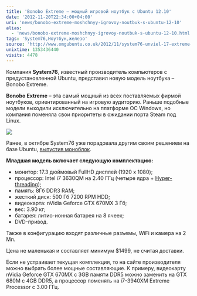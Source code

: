 ```yaml
---
title: 'Bonobo Extreme – мощный игровой ноутбук с Ubuntu 12.10'
date: '2012-11-20T22:34:00+04:00'
uri: 'news/bonobo-extreme-moshchnyy-igrovoy-noutbuk-s-ubuntu-12-10'
alias: 
  - 'news/bonobo-extreme-moshchnyy-igrovoy-noutbuk-s-ubuntu-12-10.html'
tags: 'System76,Ноутбук,железо'
source: 'http://www.omgubuntu.co.uk/2012/11/system76-unviel-17-extreme-gaming-laptop'
unixtime: 1353436440
visits: 4478
---
```

Компания **System76**, известный производитель компьютеров с предустановленной Ubuntu, представил новую модель ноутбука – Bonobo Extreme.

**Bonobo Extreme** – эта самый мощный из всех поставляемых фирмой ноутбуков, ориентированный на игровую аудиторию. Раньше подобные модели выходили исключительно на платформе ОС Windows, но компания поменяла свои приоритеты в ожидании порта Steam под Linux.

[![](img/2012/11/20/22-00/bonobo-extreme-8203933726-o.jpg)](img/2012/11/20/22-00/bonobo-extreme-8203933726-o.jpg)

Ранее, в октябре System76 уже порадовала другим своим решением на базе Ubuntu, [выпустив моноблок](news/all-in-one-ubuntu-pc-from-system76).

**Младшая модель включает следующую комплектацию:**

*   монитор: 17.3 дюймовый FullHD дисплей (1920 x 1080);
*   процессор: Intel i7 3630QM на 2.40 ГГц (четыре ядра + [Hyper-threading](http://ru.wikipedia.org/wiki/Hyper-threading));
*   память: 8Гб DDR3 RAM;
*   жесткий диск: 500 Гб 7200 RPM HDD;
*   видеокарта: nVidia Geforce GTX 670MX 3 Гб;
*   вес: 3.90 кг;
*   батарея: литио-ионная батарея на 8 ячеек;
*   DVD-привод.

Также в конфигурацию входят различные разъемы, WiFi и камера на 2 Мп.

Цена не маленькая и составляет минимум $1499, не считая доставки.

Если не устраивает текущая комплекция, то на сайте производителя можно выбрать более мощные составляющие. К примеру, видеокарту nVidia Geforce GTX 670MX с 3GB памяти DDR5 можно заменить на GTX 680M с 4GB DDR5, а процессор поменять на i7-3940XM Extreme Processor c 3.00 ГГц.
